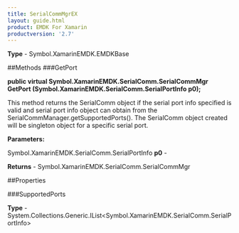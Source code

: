 ```yaml
---
title: SerialCommMgrEX
layout: guide.html
product: EMDK For Xamarin 
productversion: '2.7' 
---
```


    

**Type** - Symbol.XamarinEMDK.EMDKBase

##Methods
###GetPort

**public virtual Symbol.XamarinEMDK.SerialComm.SerialCommMgr GetPort (Symbol.XamarinEMDK.SerialComm.SerialPortInfo p0);**

This method returns the SerialComm object if the serial port info specified is valid and serial port info object can obtain from the SerialCommManager.getSupportedPorts(). The SerialComm object created will be singleton object for a specific serial port.
        

**Parameters:**

Symbol.XamarinEMDK.SerialComm.SerialPortInfo **p0**  - 
        

**Returns** - Symbol.XamarinEMDK.SerialComm.SerialCommMgr

##Properties

###SupportedPorts

        

**Type** - System.Collections.Generic.IList<Symbol.XamarinEMDK.SerialComm.SerialPortInfo>
